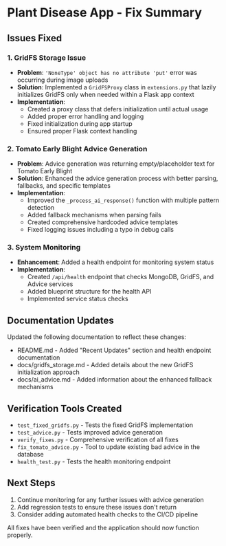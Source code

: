 # Plant Disease App - Fix Summary

## Issues Fixed

### 1. GridFS Storage Issue
- **Problem**: `'NoneType' object has no attribute 'put'` error was occurring during image uploads
- **Solution**: Implemented a `GridFSProxy` class in `extensions.py` that lazily initializes GridFS only when needed within a Flask app context
- **Implementation**: 
  - Created a proxy class that defers initialization until actual usage
  - Added proper error handling and logging
  - Fixed initialization during app startup
  - Ensured proper Flask context handling

### 2. Tomato Early Blight Advice Generation
- **Problem**: Advice generation was returning empty/placeholder text for Tomato Early Blight
- **Solution**: Enhanced the advice generation process with better parsing, fallbacks, and specific templates
- **Implementation**:
  - Improved the `_process_ai_response()` function with multiple pattern detection
  - Added fallback mechanisms when parsing fails
  - Created comprehensive hardcoded advice templates
  - Fixed logging issues including a typo in debug calls

### 3. System Monitoring
- **Enhancement**: Added a health endpoint for monitoring system status
- **Implementation**:
  - Created `/api/health` endpoint that checks MongoDB, GridFS, and Advice services
  - Added blueprint structure for the health API
  - Implemented service status checks

## Documentation Updates

Updated the following documentation to reflect these changes:
- README.md - Added "Recent Updates" section and health endpoint documentation
- docs/gridfs_storage.md - Added details about the new GridFS initialization approach
- docs/ai_advice.md - Added information about the enhanced fallback mechanisms

## Verification Tools Created

- `test_fixed_gridfs.py` - Tests the fixed GridFS implementation
- `test_advice.py` - Tests improved advice generation
- `verify_fixes.py` - Comprehensive verification of all fixes
- `fix_tomato_advice.py` - Tool to update existing bad advice in the database
- `health_test.py` - Tests the health monitoring endpoint

## Next Steps

1. Continue monitoring for any further issues with advice generation
2. Add regression tests to ensure these issues don't return
3. Consider adding automated health checks to the CI/CD pipeline

All fixes have been verified and the application should now function properly.
